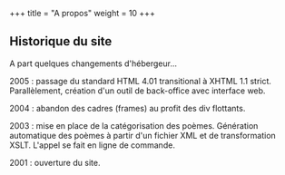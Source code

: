 +++
title = "A propos"
weight = 10
+++

## Historique du site

A part quelques changements d'hébergeur...

2005 : passage du standard HTML 4.01 transitional à XHTML 1.1 strict. Parallèlement, création d'un outil de back-office avec interface web.

2004 : abandon des cadres (frames) au profit des div flottants.

2003 : mise en place de la catégorisation des poèmes. Génération automatique des poèmes à partir d'un fichier XML et de transformation XSLT. L'appel se fait en ligne de commande.

2001 : ouverture du site.
